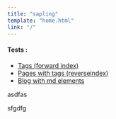```yaml
---
title: "sapling"
template: "home.html"
link: "/"
---
```


#### Tests : 

- [Tags (forward index)](/tags/)
- [Pages with tags (reverseindex)](/tags/test/)
- [Blog with md elements](/blogs/blog1/)


asdfas

sfgdfg
